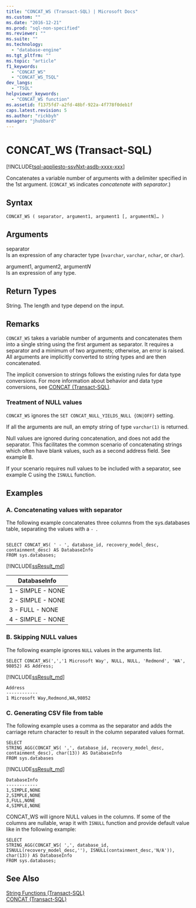 ```yaml
---
title: "CONCAT_WS (Transact-SQL) | Microsoft Docs"
ms.custom: ""
ms.date: "2016-12-21"
ms.prod: "sql-non-specified"
ms.reviewer: ""
ms.suite: ""
ms.technology: 
  - "database-engine"
ms.tgt_pltfrm: ""
ms.topic: "article"
f1_keywords: 
  - "CONCAT_WS"
  - "CONCAT_WS_TSQL"
dev_langs: 
  - "TSQL"
helpviewer_keywords: 
  - "CONCAT_WS function"
ms.assetid: f1375fd7-a2fd-48bf-922a-4f778f0deb1f
caps.latest.revision: 5
ms.author: "rickbyh"
manager: "jhubbard"
---
```

# CONCAT_WS (Transact-SQL)
[!INCLUDE[tsql-appliesto-ssvNxt-asdb-xxxx-xxx](../../t-sql/functions/includes/tsql-appliesto-ssvnxt-asdb-xxxx-xxx.md)]

Concatenates a variable number of arguments with a delimiter specified in the 1st argument. (`CONCAT_WS` indicates *concatenate with separator*.)

##  Syntax   
```
CONCAT_WS ( separator, argument1, argument1 [, argumentN]… ) 
```

## Arguments   

separator   
Is an expression of any character type (`nvarchar`, `varchar`, `nchar`, or `char`).

argument1, argument2, argument*N*   
Is an expression of any type.

## Return Types   
String. The length and type depend on the input.

## Remarks   

`CONCAT_WS` takes a variable number of arguments and concatenates them into a single string using the first argument as separator. It requires a separator and a minimum of two arguments; otherwise, an error is raised. All arguments are implicitly converted to string types and are then concatenated. 


The implicit conversion to strings follows the existing rules for data type conversions. For more information about behavior and data type conversions, see [CONCAT (Transact-SQL)](../../t-sql/functions/concat-transact-sql.md).

### Treatment of NULL values

`CONCAT_WS` ignores the `SET CONCAT_NULL_YIELDS_NULL {ON|OFF}` setting.

If all the arguments are null, an empty string of type `varchar(1)` is returned. 

Null values are ignored during concatenation, and does not add the separator. This facilitates the common scenario of concatenating strings which often have blank values, such as a second address field. See example B.

If your scenario requires null values to be included with a separator, see example C using the `ISNULL` function.


## Examples   


### A.  Concatenating values with separator
The following example concatenates three columns from the sys.databases table, separating the values with a  `- `.   
```tsql

SELECT CONCAT_WS( ' - ', database_id, recovery_model_desc, containment_desc) AS DatabaseInfo
FROM sys.databases;
```

[!INCLUDE[ssResult_md](../../relational-databases/includes/ssresult-md.md)]   

|DatabaseInfo |  
|---------|
|1 - SIMPLE - NONE |
|2 - SIMPLE - NONE |
|3 - FULL - NONE |
|4 - SIMPLE - NONE |


### B.  Skipping NULL values
The following example ignores `NULL` values in the arguments list.

```tsql
SELECT CONCAT_WS(',','1 Microsoft Way', NULL, NULL, 'Redmond', 'WA', 98052) AS Address;
```

[!INCLUDE[ssResult_md](../../relational-databases/includes/ssresult-md.md)]   

```
Address
------------   
1 Microsoft Way,Redmond,WA,98052
```

### C.  Generating CSV file from table
The following example uses a comma as the separator and adds the carriage return character to result in the column separated values format.
```tsql
SELECT 
STRING_AGG(CONCAT_WS( ',', database_id, recovery_model_desc, containment_desc), char(13)) AS DatabaseInfo
FROM sys.databases
```

[!INCLUDE[ssResult_md](../../relational-databases/includes/ssresult-md.md)]   

```
DatabaseInfo
------------   
1,SIMPLE,NONE
2,SIMPLE,NONE
3,FULL,NONE 
4,SIMPLE,NONE 
```

CONCAT_WS will ignore NULL values in the columns. If some of the columns are nullable, wrap it with `ISNULL` function and provide default value like in the following example:

```tsql
SELECT 
STRING_AGG(CONCAT_WS( ',', database_id, ISNULL(recovery_model_desc,''), ISNULL(containment_desc,'N/A')), char(13)) AS DatabaseInfo
FROM sys.databases;
```

## See Also

[String Functions (Transact-SQL)](../../t-sql/functions/string-functions-transact-sql.md)   
[CONCAT (Transact-SQL)](../../t-sql/functions/concat-transact-sql.md)      
